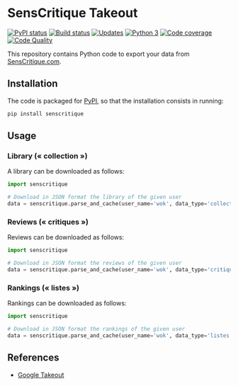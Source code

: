 # SensCritique Takeout

[![PyPI status][pypi-image]][pypi]
[![Build status][build-image]][build]
[![Updates][dependency-image]][pyup]
[![Python 3][python3-image]][pyup]
[![Code coverage][codecov-image]][codecov]
[![Code Quality][codacy-image]][codacy]

This repository contains Python code to export your data from [SensCritique.com](https://www.senscritique.com).

## Installation

The code is packaged for [PyPI](https://pypi.org/project/senscritique/), so that the installation consists in running:

```bash
pip install senscritique
```

## Usage

### Library (« collection »)

A library can be downloaded as follows:

```python
import senscritique

# Download in JSON format the library of the given user
data = senscritique.parse_and_cache(user_name='wok', data_type='collection')
```

### Reviews (« critiques »)

Reviews can be downloaded as follows:

```python
import senscritique

# Download in JSON format the reviews of the given user
data = senscritique.parse_and_cache(user_name='wok', data_type='critiques')
```

### Rankings (« listes »)

Rankings can be downloaded as follows:

```python
import senscritique

# Download in JSON format the rankings of the given user
data = senscritique.parse_and_cache(user_name='wok', data_type='listes')
```

## References

- [Google Takeout](https://en.wikipedia.org/wiki/Google_Takeout)

<!-- Definitions for badges -->

[pypi]: <https://pypi.python.org/pypi/senscritique>
[pypi-image]: <https://badge.fury.io/py/senscritique.svg>

[build]: <https://github.com/woctezuma/SensCritique-Takeout/actions>
[build-image]: <https://github.com/woctezuma/SensCritique-Takeout/workflows/Python package/badge.svg?branch=master>
[publish-image]: <https://github.com/woctezuma/SensCritique-Takeout/workflows/Upload Python Package/badge.svg?branch=master>

[pyup]: <https://pyup.io/repos/github/woctezuma/SensCritique-Takeout/>
[dependency-image]: <https://pyup.io/repos/github/woctezuma/SensCritique-Takeout/shield.svg>
[python3-image]: <https://pyup.io/repos/github/woctezuma/SensCritique-Takeout/python-3-shield.svg>

[codecov]: <https://codecov.io/gh/woctezuma/SensCritique-Takeout>
[codecov-image]: <https://codecov.io/gh/woctezuma/SensCritique-Takeout/branch/master/graph/badge.svg>

[codacy]: <https://www.codacy.com/app/woctezuma/SensCritique-Takeout>
[codacy-image]: <https://api.codacy.com/project/badge/Grade/5414284721184d139b48023a0467858d>

